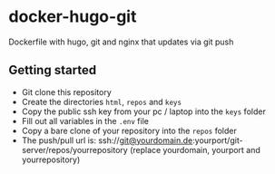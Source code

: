 # docker-hugo-git

Dockerfile with hugo, git and nginx that updates via git push

## Getting started
* Git clone this repository
* Create the directories `html`, `repos` and `keys`
* Copy the public ssh key from your pc / laptop into the `keys` folder
* Fill out all variables in the `.env` file
* Copy a bare clone of your repository into the `repos` folder
* The push/pull url is: ssh://git@yourdomain.de:yourport/git-server/repos/yourrepository (replace yourdomain, yourport and yourrepository)
